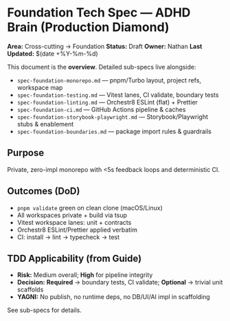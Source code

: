 # Foundation Tech Spec — ADHD Brain (Production Diamond)

**Area:** Cross-cutting → Foundation
**Status:** Draft
**Owner:** Nathan
**Last Updated:** $(date +%Y-%m-%d)

This document is the **overview**. Detailed sub-specs live alongside:

- `spec-foundation-monorepo.md` — pnpm/Turbo layout, project refs, workspace map
- `spec-foundation-testing.md` — Vitest lanes, CI validate, boundary tests
- `spec-foundation-linting.md` — Orchestr8 ESLint (flat) + Prettier
- `spec-foundation-ci.md` — GitHub Actions pipeline & caches
- `spec-foundation-storybook-playwright.md` — Storybook/Playwright stubs & enablement
- `spec-foundation-boundaries.md` — package import rules & guardrails

## Purpose
Private, zero-impl monorepo with <5s feedback loops and deterministic CI.

## Outcomes (DoD)
- `pnpm validate` green on clean clone (macOS/Linux)
- All workspaces private + build via tsup
- Vitest workspace lanes: unit + contracts
- Orchestr8 ESLint/Prettier applied verbatim
- CI: install → lint → typecheck → test

## TDD Applicability (from Guide)
- **Risk:** Medium overall; **High** for pipeline integrity
- **Decision:** **Required** → boundary tests, CI validate; **Optional** → trivial unit scaffolds
- **YAGNI:** No publish, no runtime deps, no DB/UI/AI impl in scaffolding

See sub-specs for details.